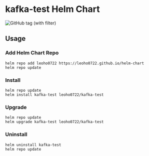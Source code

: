 # kafka-test Helm Chart

![GitHub tag (with filter)](https://img.shields.io/github/v/tag/leoho0722/helm-chart?filter=kafka-test-*)

## Usage

### Add Helm Chart Repo

```shell
helm repo add leoho0722 https://leoho0722.github.io/helm-chart
helm repo update
```

### Install

```shell
helm repo update
helm install kafka-test leoho0722/kafka-test
```

### Upgrade

```shell
helm repo update
helm upgrade kafka-test leoho0722/kafka-test
```

### Uninstall

```shell
helm uninstall kafka-test
helm repo update
```
